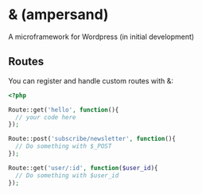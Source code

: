 & (ampersand)
=============

A microframework for Wordpress (in initial development)

## Routes

You can register and handle custom routes with &:

```php
<?php

Route::get('hello', function(){
  // your code here
});

Route::post('subscribe/newsletter', function(){
  // Do something with $_POST
});

Route::get('user/:id', function($user_id){
  // Do something with $user_id
});
```
